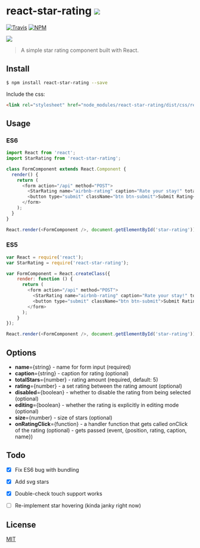 # react-star-rating ![](https://david-dm.org/cameronjroe/react-star-rating.svg)
[![Travis](https://img.shields.io/travis/rust-lang/rust.svg?style=flat-square)]()
[![NPM](https://nodei.co/npm/react-star-rating.png?compact=true)](https://nodei.co/npm/react-star-rating/)

<!-- [![Build Status](https://travis-ci.org/)](https://travis-ci.org/) -->
![](src/assets/star-rating.png)

> A simple star rating component built with React.

## Install

```sh
$ npm install react-star-rating --save
```

Include the css:

```html
<link rel="stylesheet" href="node_modules/react-star-rating/dist/css/react-star-rating.min.css">
```

## Usage

### ES6
```js
import React from 'react';
import StarRating from 'react-star-rating';

class FormComponent extends React.Component {
  render() {
    return (
      <form action="/api" method="POST">
        <StarRating name="airbnb-rating" caption="Rate your stay!" totalStars={5} />
        <button type="submit" className="btn btn-submit">Submit Rating</button>
      </form>
    );
  }
}

React.render(<FormComponent />, document.getElementById('star-rating'));
```

### ES5
```js
var React = require('react');
var StarRating = require('react-star-rating');

var FormComponent = React.createClass({
    render: function () {
      return (
        <form action="/api" method="POST">
          <StarRating name="airbnb-rating" caption="Rate your stay!" totalStars={5} />
          <button type="submit" className="btn btn-submit">Submit Rating</button>
        </form>
      );
    }
});

React.render(<FormComponent />, document.getElementById('star-rating'));
```

## Options
  - **name**={string} - name for form input (required)
  - **caption**={string} - caption for rating (optional)
  - **totalStars**={number} - rating amount (required, default: 5)
  - **rating**={number} - a set rating between the rating amount (optional)
  - **disabled**={boolean} - whether to disable the rating from being selected (optional)
  - **editing**={boolean} - whether the rating is explicitly in editing mode (optional)
  - **size**={number} - size of stars (optional)
  - **onRatingClick**={function} - a handler function that gets called onClick of the rating (optional) - gets passed (event, {position, rating, caption, name})

## Todo

- [x] Fix ES6 bug with bundling
- [x] Add svg stars
- [x] Double-check touch support works
- [ ] Re-implement star hovering (kinda janky right now)


## License

[MIT](https://github.com/cameronjroe/react-star-rating/blob/master/LICENSE)